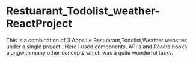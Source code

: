 # Restuarant_Todolist_weather-ReactProject
This is a combination of 3 Apps i.e Restuarant,Todolist,Weather websites under a single project . Here I used components,
API's and Reacts hooks alongwith many other concepts which was a quite wonderful tasks. 
